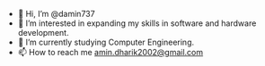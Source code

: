 - 👋 Hi, I’m @damin737
- 👀 I’m interested in expanding my skills in software and hardware development.
- 🌱 I’m currently studying Computer Engineering.
- 📫 How to reach me amin.dharik2002@gmail.com

